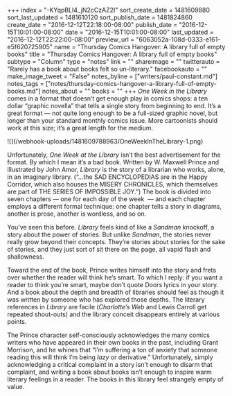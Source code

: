 +++
index = "-KYqpBLI4_jN2cCzAZ2I"
sort_create_date = 1481609880
sort_last_updated = 1481610120
sort_publish_date = 1481824860
create_date = "2016-12-12T22:18:00-08:00"
publish_date = "2016-12-15T10:01:00-08:00"
date = "2016-12-15T10:01:00-08:00"
last_updated = "2016-12-12T22:22:00-08:00"
preview_url = "6063052a-108d-0333-e161-e5f620725905"
name = "Thursday Comics Hangover: A library full of empty books"
title = "Thursday Comics Hangover: A library full of empty books"
subtype = "Column"
type = "notes"
link = ""
shareimage = ""
twitterauto = "Rarely has a book about books felt so un-literary."
facebookauto = ""
make_image_tweet = "False"
notes_byline = ["writers/paul-constant.md"]
notes_tags = ["notes/thursday-comics-hangover-a-library-full-of-empty-books.md"]
notes_about = ""
books = ""
+++
*One Week in the Library* comes in a format that doesn’t get enough play in comics shops: a ten dollar “graphic novella” that tells a single story from beginning to end. It’s a great format — not quite long enough to be a full-sized graphic novel, but longer than your standard monthly comics issue. More cartoonists should work at this size; it’s a great length for the medium.

<p class="image-left">![](/webhook-uploads/1481609788963/OneWeekInTheLibrary-1.png)</p>

Unfortunately, *One Week at the Library* isn’t the best advertisement for the format. By which I mean it’s a bad book. Written by W. Maxwell Prince and illustrated by John Amor, *Library* is the story of a librarian who works, alone, in an imaginary library. (“…the SAD ENCYCLOPEDIAS are in the Happy Corridor, which also houses the MISERY CHRONICLES, which themselves are part of THE SERIES OF IMPOSSIBLE JOY.”) The book is divided into seven chapters — one for each day of the week  — and each chapter employs a different formal technique: one chapter tells a story in diagrams, another is prose, another is wordless, and so on.

You’ve seen this before. *Library* feels kind of like a *Sandman* knockoff, a story about the power of stories. But unlike *Sandman*, the stories never really grow beyond their concepts. They’re stories about stories for the sake of stories, and they just sort of sit there on the page, all vapid flash and shallowness. 

Toward the end of the book, Prince writes himself into the story and frets over whether the reader will think he’s smart. To which I reply: if you want a reader to think you’re smart, maybe don’t quote Doors lyrics in your story. And a book about the depth and breadth of libraries should feel as though it was written by someone who has explored those depths. The literary references in *Library* are facile (*Charlotte’s Web* and Lewis Carroll get repeated shout-outs) and the library conceit disappears entirely at various points.

The Prince character self-consciously acknowledges the many comics writers who have appeared in their own books in the past, including Grant Morrison, and he whines that “I’m suffering a ton of anxiety that someone reading this will think I’m being *lazy* or derivative.”  Unfortunately, simply acknowledging a critical complaint in a story isn’t enough to disarm that complaint, and writing a book about books isn’t enough to inspire warm literary feelings in a reader. The books in this library feel strangely empty of value.
